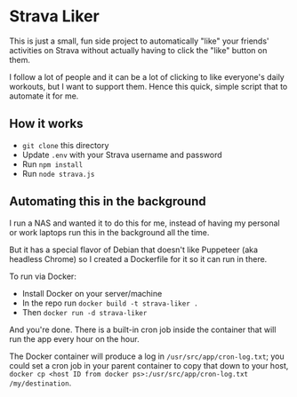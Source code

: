 # Strava Liker

This is just a small, fun side project to automatically "like" your friends' activities on Strava without actually having to click the "like" button on them.

I follow a lot of people and it can be a lot of clicking to like everyone's daily workouts, but I want to support them. Hence this quick, simple script that to automate it for me.

## How it works

- `git clone` this directory
- Update `.env` with your Strava username and password
- Run `npm install`
- Run `node strava.js`

## Automating this in the background

I run a NAS and wanted it to do this for me, instead of having my personal or work laptops run this in the background all the time.

But it has a special flavor of Debian that doesn't like Puppeteer (aka headless Chrome) so I created a Dockerfile for it so it can run in there.

To run via Docker:
- Install Docker on your server/machine
- In the repo run `docker build -t strava-liker .`
- Then `docker run -d strava-liker`

And you're done. There is a built-in cron job inside the container that will run the app every hour on the hour.

The Docker container will produce a log in `/usr/src/app/cron-log.txt`; you could set a cron job in your parent container to copy that down to your host, `docker cp <host ID from docker ps>:/usr/src/app/cron-log.txt /my/destination`.